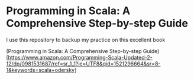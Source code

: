 # Programming in Scala: A Comprehensive Step-by-step Guide

I use this repository to backup my practice on this excellent book 

(Programming in Scala: A Comprehensive Step-by-step Guide)[https://www.amazon.com/Programming-Scala-Updated-2-12/dp/0981531687/ref=sr_1_1?ie=UTF8&qid=1521296664&sr=8-1&keywords=scala+odersky]
